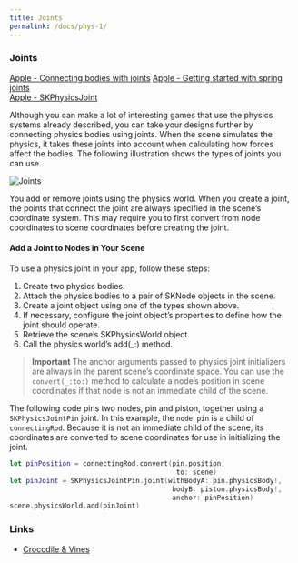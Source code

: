 ```yaml
---
title: Joints 
permalink: /docs/phys-1/
---
```


### Joints

[Apple - Connecting bodies with joints](https://developer.apple.com/documentation/spritekit/skphysicsjoint/connecting_bodies_with_joints) 
[Apple - Getting started with spring joints](https://developer.apple.com/documentation/spritekit/skphysicsjointspring/getting_started_with_spring_joints)  
[Apple - SKPhysicsJoint](https://developer.apple.com/documentation/spritekit/skphysicsjoint)  

Although you can make a lot of interesting games that use the physics systems already described, you can take your designs further by connecting physics bodies using joints. When the scene simulates the physics, it takes these joints into account when calculating how forces affect the bodies. The following illustration shows the types of joints you can use.  

<centre>        
    <img src="{{ "/assets/img/physics/joints.png" | relative_url }}" alt="Joints" class="img-responsive">
</centre>

You add or remove joints using the physics world. When you create a joint, the points that connect the joint are always specified in the scene’s coordinate system. This may require you to first convert from node coordinates to scene coordinates before creating the joint.  

#### Add a Joint to Nodes in Your Scene

To use a physics joint in your app, follow these steps:
1. Create two physics bodies.
2. Attach the physics bodies to a pair of SKNode objects in the scene.
3. Create a joint object using one of the types shown above.
4. If necessary, configure the joint object’s properties to define how the joint should operate.
5. Retrieve the scene’s SKPhysicsWorld object.
6. Call the physics world’s add(_:) method.

>**Important**
The anchor arguments passed to physics joint initializers are always in the parent scene’s coordinate space. You can use the `convert(_:to:)` method to calculate a node’s position in scene coordinates if that node is not an immediate child of the scene.  

The following code pins two nodes, pin and piston, together using a `SKPhysicsJointPin` joint. In this example, the `node pin` is a child of `connectingRod`. Because it is not an immediate child of the scene, its coordinates are converted to scene coordinates for use in initializing the joint.  

```swift
let pinPosition = connectingRod.convert(pin.position,
                                         to: scene)
let pinJoint = SKPhysicsJointPin.joint(withBodyA: pin.physicsBody!,
                                        bodyB: piston.physicsBody!,
                                        anchor: pinPosition)
scene.physicsWorld.add(pinJoint)
```


### Links

* [Crocodile & Vines](https://www.raywenderlich.com/5347797-how-to-make-a-game-like-cut-the-rope-with-spritekit)